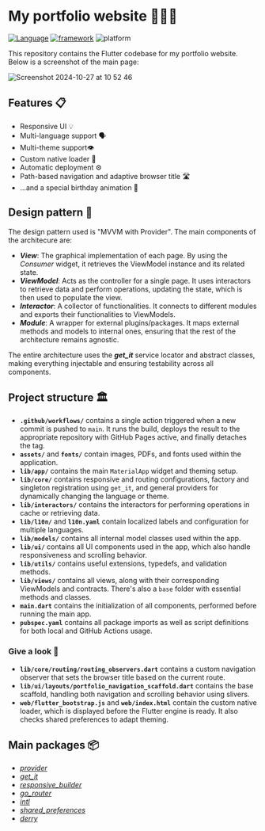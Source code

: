 # My portfolio website 🧑🏽‍💻

[![Language](https://img.shields.io/badge/language-dart-blue)](https://dart.dev/) [![framework](https://img.shields.io/badge/framework-flutter-9cf)](https://flutter.dev/) ![platform](https://img.shields.io/badge/platform-web-blue)

This repository contains the Flutter codebase for my portfolio website. Below is a screenshot of the main page:

![Screenshot 2024-10-27 at 10 52 46](https://github.com/user-attachments/assets/e2db447d-7a53-4ff8-bdf4-fbba2551bb28)


## Features 📋

* Responsive UI 💡
* Multi-language support 🗣️
* Multi-theme support👁️
* Custom native loader 🔗
* Automatic deployment ⚙️
* Path-based navigation and adaptive browser title 🛣️
* ...and a special birthday animation 🎉

## Design pattern 🔎
The design pattern used is "MVVM with Provider". The main components of the architecure are:
- ***View***: The graphical implementation of each page. By using the *Consumer* widget, it retrieves the ViewModel instance and its related state.
- ***ViewModel***: Acts as the controller for a single page. It uses interactors to retrieve data and perform operations, updating the state, which is then used to populate the view.
- ***Interactor***:  A collector of functionalities. It connects to different modules and exports their functionalities to ViewModels.
- ***Module***: A wrapper for external plugins/packages. It maps external methods and models to internal ones, ensuring that the rest of the architecture remains agnostic.

The entire architecture uses the ***get_it*** service locator and abstract classes, making everything injectable and ensuring testability across all components.

## Project structure 🏛️
- **`.github/workflows/`** contains a single action triggered when a new commit is pushed to `main`. It runs the build, deploys the result to the appropriate repository with GitHub Pages active, and finally detaches the tag.
- **`assets/`** and **`fonts/`** contain images, PDFs, and fonts used within the application.
- **`lib/app/`** contains the main `MaterialApp` widget and theming setup.
- **`lib/core/`** contains responsive and routing configurations, factory and singleton registration using `get_it`, and general providers for dynamically changing the language or theme.
- **`lib/interactors/`** contains the interactors for performing operations in cache or retrieving data.
- **`lib/l10n/`** and **`l10n.yaml`** contain localized labels and configuration for multiple languages.
- **`lib/models/`** contains all internal model classes used within the app.
- **`lib/ui/`** contains all UI components used in the app, which also handle responsiveness and scrolling behavior.
- **`lib/utils/`** contains useful extensions, typedefs, and validation methods.
- **`lib/views/`** contains all views, along with their corresponding ViewModels and contracts. There's also a `base` folder with essential methods and classes.
- **`main.dart`** contains the initialization of all components, performed before running the main app.
- **`pubspec.yaml`** contains all package imports as well as script definitions for both local and GitHub Actions usage.

### Give a look 💫
- **`lib/core/routing/routing_observers.dart`** contains a custom navigation observer that sets the browser title based on the current route.
- **`lib/ui/layouts/portfolio_navigation_scaffold.dart`** contains the base scaffold, handling both navigation and scrolling behavior using slivers.
- **`web/flutter_bootstrap.js`** and **`web/index.html`** contain the custom native loader, which is displayed before the Flutter engine is ready. It also checks shared preferences to adapt theming.


## Main packages 📦
* *[provider](https://pub.dev/packages/provider)*
* *[get_it](https://pub.dev/packages/get_it)*
* *[responsive_builder](https://pub.dev/packages/responsive_builder)*
* *[go_router](https://pub.dev/packages/go_router)*
* *[intl](https://pub.dev/packages/intl)*
* *[shared_preferences](https://pub.dev/packages/shared_preferences)*
* *[derry](https://pub.dev/packages/derry)*
